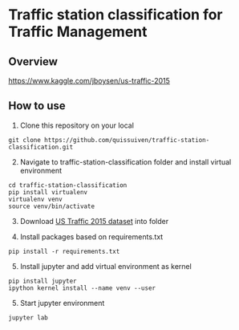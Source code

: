# Traffic station classification for Traffic Management

## Overview 

https://www.kaggle.com/jboysen/us-traffic-2015

## How to use 

1. Clone this repository on your local

  `git clone https://github.com/quissuiven/traffic-station-classification.git `

2. Navigate to  traffic-station-classification folder and install virtual environment
  ```
  cd traffic-station-classification
  pip install virtualenv
  virtualenv venv
  source venv/bin/activate
  ```

3. Download [US Traffic 2015 dataset](https://www.kaggle.com/jboysen/us-traffic-2015) into folder
 
4. Install packages based on requirements.txt

  ```
  pip install -r requirements.txt
  ```
  
5. Install jupyter and add virtual environment as kernel

  ```
  pip install jupyter
  ipython kernel install --name venv --user
  ```
  
5. Start jupyter environment

  ```
  jupyter lab
  ```


    
  
